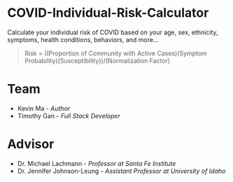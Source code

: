 # COVID-Individual-Risk-Calculator
Calculate your individual risk of COVID based on your age, sex, ethnicity, symptoms, health conditions, behaviors, and more...

> Risk = ((Proportion of Community with Active Cases)(Symptom Probability)(Susceptibility))/(Normalization Factor) 

# Team
- Kevin Ma - *Author*
- Timothy Gan - *Full Stack Developer*

# Advisor
- Dr. Michael Lachmann - *Professor at Santa Fe Institute*
- Dr. Jennifer Johnson-Leung - *Assistant Professor at University of Idaho*
